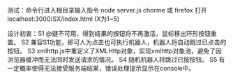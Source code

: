 ﻿测试：命令行进入根目录输入指令 node server.js
      chorme 或 firefox 打开 localhost:3000/SX/index.html (X为1~5)

设计初衷：S1 @键不可用，得到结果的按钮将不再激活，鼠标移出环形按钮重置。
          S2 兼容S1功能，即可人为点击也可执行机器人，机器人将自动跳过已点击的按钮。
          S3 xmlhttp.js中重定义了XMLHttp对象，实现xmlhttp对象池，避免了因浏览器缓冲而无法同时发送请求的情况。
          S4 随机机器人将跳过已按按钮。
          S5 有一定概率使得无法接受服务端结果，错误处理提示显示在console中。
